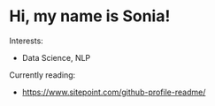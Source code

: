 # Hi, my name is Sonia! 

Interests:
- Data Science, NLP


Currently reading: 
- https://www.sitepoint.com/github-profile-readme/
